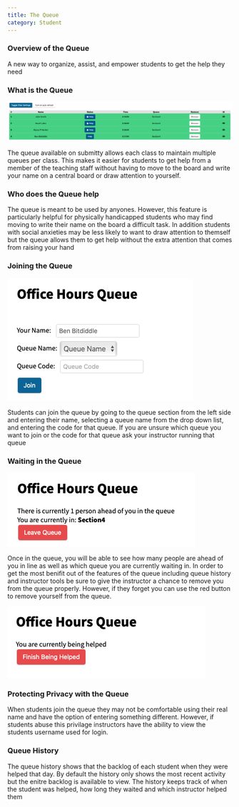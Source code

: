 ```yaml
---
title: The Queue
category: Student
---
```


### Overview of the Queue
A new way to organize, assist, and empower students to get the help they need

### What is the Queue
![](/images/queue/queue_main_view.png)

The queue available on submitty allows each class to maintain
multiple queues per class. This makes it easier for students
to get help from a member of the teaching staff without having
to move to the board and write your name on a central board or 
draw attention to yourself.

### Who does the Queue help
The queue is meant to be used by anyones. However, this feature
is particularly helpful for physically handicapped students who
may find moving to write their name on the board a difficult task.
In addition students with social anxieties may be less likely to 
want to draw attention to themself but the queue allows them to get
help without the extra attention that comes from raising your hand

### Joining the Queue
![](/images/queue/queue_join.png)

Students can join the queue by going to the queue section from the left side
and entering their name, selecting a queue name from the drop down list, and
entering the code for that queue. If you are unsure which queue you want to join
or the code for that queue ask your instructor running that queue

### Waiting in the Queue
![](/images/queue/queue_waiting.png)

Once in the queue, you will be able to see how many people are ahead of you in 
line as well as which queue you are currently waiting in. In order to get the most
benifit out of the features of the queue including queue history and instructor tools
be sure to give the instructor a chance to remove you from the queue properly. However,
if they forget you can use the red button to remove yourself from the queue.

![](/images/queue/queue_helping.png)

### Protecting Privacy with the Queue
When students join the queue they may not be comfortable using their real name
and have the option of entering something different. However, if students abuse this
privilage instructors have the ability to view the students username used for login.

### Queue History
The queue history shows that the backlog of each student when they were helped that day. 
By default the history only shows the most recent activity but the enitre backlog is available 
to view. The history keeps track of when the student was helped, how long they waited and
which instructor helped them

